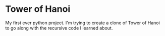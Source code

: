 # Tower of Hanoi
My first ever python project. I'm trying to create a clone of Tower of Hanoi to go along with the recursive code I learned about.

